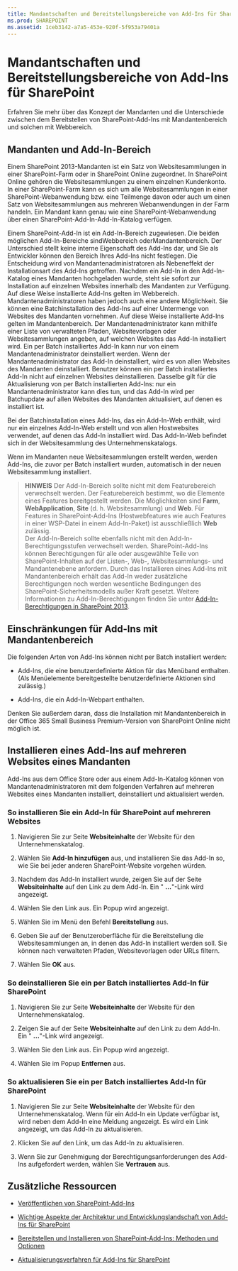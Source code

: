 ```yaml
---
title: Mandantschaften und Bereitstellungsbereiche von Add-Ins für SharePoint
ms.prod: SHAREPOINT
ms.assetid: 1ceb3142-a7a5-453e-920f-5f953a79401a
---
```



# Mandantschaften und Bereitstellungsbereiche von Add-Ins für SharePoint
 Erfahren Sie mehr über das Konzept der Mandanten und die Unterschiede zwischen dem Bereitstellen von SharePoint-Add-Ins mit Mandantenbereich und solchen mit Webbereich.
## Mandanten und Add-In-Bereich
<a name="AppScope"> </a>

Einem SharePoint 2013-Mandanten ist ein Satz von Websitesammlungen in einer SharePoint-Farm oder in SharePoint Online zugeordnet. In SharePoint Online gehören die Websitesammlungen zu einem einzelnen Kundenkonto. In einer SharePoint-Farm kann es sich um alle Websitesammlungen in einer SharePoint-Webanwendung bzw. eine Teilmenge davon oder auch um einen Satz von Websitesammlungen aus mehreren Webanwendungen in der Farm handeln. Ein Mandant kann genau wie eine SharePoint-Webanwendung über einen SharePoint-Add-In-Add-In-Katalog verfügen.
  
    
    
Einem SharePoint-Add-In ist ein Add-In-Bereich zugewiesen. Die beiden möglichen Add-In-Bereiche sindWebbereich oderMandantenbereich. Der Unterschied stellt keine interne Eigenschaft des Add-Ins dar, und Sie als Entwickler können den Bereich Ihres Add-Ins nicht festlegen. Die Entscheidung wird von Mandantenadministratoren als Nebeneffekt der Installationsart des Add-Ins getroffen. Nachdem ein Add-In in den Add-In-Katalog eines Mandanten hochgeladen wurde, steht sie sofort zur Installation auf einzelnen Websites innerhalb des Mandanten zur Verfügung. Auf diese Weise installierte Add-Ins gelten im Webbereich. Mandantenadministratoren haben jedoch auch eine andere Möglichkeit. Sie können eine Batchinstallation des Add-Ins auf einer Untermenge von Websites des Mandanten vornehmen. Auf diese Weise installierte Add-Ins gelten im Mandantenbereich. Der Mandantenadministrator kann mithilfe einer Liste von verwalteten Pfaden, Websitevorlagen oder Websitesammlungen angeben, auf welchen Websites das Add-In installiert wird. Ein per Batch installiertes Add-In kann nur von einem Mandantenadministrator deinstalliert werden. Wenn der Mandantenadministrator das Add-In deinstalliert, wird es von allen Websites des Mandanten deinstalliert. Benutzer können ein per Batch installiertes Add-In nicht auf einzelnen Websites deinstallieren. Dasselbe gilt für die Aktualisierung von per Batch installierten Add-Ins: nur ein Mandantenadministrator kann dies tun, und das Add-In wird per Batchupdate auf allen Websites des Mandanten aktualisiert, auf denen es installiert ist.
  
    
    
Bei der Batchinstallation eines Add-Ins, das ein Add-In-Web enthält, wird nur ein einzelnes Add-In-Web erstellt und von allen Hostwebsites verwendet, auf denen das Add-In installiert wird. Das Add-In-Web befindet sich in der Websitesammlung des Unternehmenskatalogs.
  
    
    
Wenn im Mandanten neue Websitesammlungen erstellt werden, werden Add-Ins, die zuvor per Batch installiert wurden, automatisch in der neuen Websitesammlung installiert.
  
    
    

> **HINWEIS**
> Der Add-In-Bereich sollte nicht mit dem Featurebereich verwechselt werden. Der Featurebereich bestimmt, wo die Elemente eines Features bereitgestellt werden. Die Möglichkeiten sind **Farm**, **WebApplication**, **Site** (d. h. Websitesammlung) und **Web**. Für Features in SharePoint-Add-Ins (Hostwebfeatures wie auch Features in einer WSP-Datei in einem Add-In-Paket) ist ausschließlich **Web** zulässig.<BR /> Der Add-In-Bereich sollte ebenfalls nicht mit den Add-In-Berechtigungsstufen verwechselt werden. SharePoint-Add-Ins können Berechtigungen für alle oder ausgewählte Teile von SharePoint-Inhalten auf der Listen-, Web-, Websitesammlungs- und Mandantenebene anfordern. Durch das Installieren eines Add-Ins mit Mandantenbereich erhält das Add-In weder zusätzliche Berechtigungen noch werden wesentliche Bedingungen des SharePoint-Sicherheitsmodells außer Kraft gesetzt. Weitere Informationen zu Add-In-Berechtigungen finden Sie unter  [Add-In-Berechtigungen in SharePoint 2013](add-in-permissions-in-sharepoint-2013.md). 
  
    
    


## Einschränkungen für Add-Ins mit Mandantenbereich
<a name="Tenant"> </a>

Die folgenden Arten von Add-Ins können nicht per Batch installiert werden:
  
    
    

- Add-Ins, die eine benutzerdefinierte Aktion für das Menüband enthalten. (Als Menüelemente bereitgestellte benutzerdefinierte Aktionen sind zulässig.)
    
  
- Add-Ins, die ein Add-In-Webpart enthalten. 
    
  
Denken Sie außerdem daran, dass die Installation mit Mandantenbereich in der Office 365 Small Business Premium-Version von SharePoint Online nicht möglich ist.
  
    
    

## Installieren eines Add-Ins auf mehreren Websites eines Mandanten
<a name="Web"> </a>

Add-Ins aus dem Office Store oder aus einem Add-In-Katalog können von Mandantenadministratoren mit dem folgenden Verfahren auf mehreren Websites eines Mandanten installiert, deinstalliert und aktualisiert werden.
  
    
    

### So installieren Sie ein Add-In für SharePoint auf mehreren Websites


1. Navigieren Sie zur Seite **Websiteinhalte** der Website für den Unternehmenskatalog.
    
  
2. Wählen Sie **Add-In hinzufügen** aus, und installieren Sie das Add-In so, wie Sie bei jeder anderen SharePoint-Website vorgehen würden.
    
  
3. Nachdem das Add-In installiert wurde, zeigen Sie auf der Seite **Websiteinhalte** auf den Link zu dem Add-In. Ein " **...**"-Link wird angezeigt.
    
  
4. Wählen Sie den Link aus. Ein Popup wird angezeigt.
    
  
5. Wählen Sie im Menü den Befehl **Bereitstellung** aus.
    
  
6. Geben Sie auf der Benutzeroberfläche für die Bereitstellung die Websitesammlungen an, in denen das Add-In installiert werden soll. Sie können nach verwalteten Pfaden, Websitevorlagen oder URLs filtern.
    
  
7. Wählen Sie **OK** aus.
    
  

### So deinstallieren Sie ein per Batch installiertes Add-In für SharePoint


1. Navigieren Sie zur Seite **Websiteinhalte** der Website für den Unternehmenskatalog.
    
  
2. Zeigen Sie auf der Seite **Websiteinhalte** auf den Link zu dem Add-In. Ein " **...**"-Link wird angezeigt.
    
  
3. Wählen Sie den Link aus. Ein Popup wird angezeigt.
    
  
4. Wählen Sie im Popup **Entfernen** aus.
    
  

### So aktualisieren Sie ein per Batch installiertes Add-In für SharePoint


1. Navigieren Sie zur Seite **Websiteinhalte** der Website für den Unternehmenskatalog. Wenn für ein Add-In ein Update verfügbar ist, wird neben dem Add-In eine Meldung angezeigt. Es wird ein Link angezeigt, um das Add-In zu aktualisieren.
    
  
2. Klicken Sie auf den Link, um das Add-In zu aktualisieren.
    
  
3. Wenn Sie zur Genehmigung der Berechtigungsanforderungen des Add-Ins aufgefordert werden, wählen Sie **Vertrauen** aus.
    
  

## Zusätzliche Ressourcen
<a name="SP15tenancies_addlresources"> </a>


-  [Veröffentlichen von SharePoint-Add-Ins](publish-sharepoint-add-ins.md)
    
  
-  [Wichtige Aspekte der Architektur und Entwicklungslandschaft von Add-Ins für SharePoint](important-aspects-of-the-sharepoint-add-in-architecture-and-development-landscap.md)
    
  
-  [Bereitstellen und Installieren von SharePoint-Add-Ins: Methoden und Optionen](deploying-and-installing-sharepoint-add-ins-methods-and-options.md)
    
  
-  [Aktualisierungsverfahren für Add-Ins für SharePoint](sharepoint-add-ins-update-process.md)
    
  

